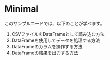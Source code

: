 # Minimal

このサンプルコードでは、以下のことが学べます。
1. CSVファイルをDataFrameとして読み込む方法
2. DataFrameを使用してデータを処理する方法
3. DataFrameのカラムを操作する方法
4. DataFrameの結果を出力する方法